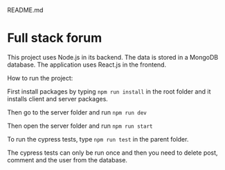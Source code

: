 README.md

# Full stack forum

This project uses Node.js in its backend. The data is stored in a MongoDB database. The application uses React.js in the frontend.

How to run the project:

First install packages by typing `npm run install` in the root folder and it installs client and server packages.

Then go to the server folder and run `npm run dev`

Then open the server folder and run  `npm run start`

To run the cypress tests, type `npm run test` in the parent folder.

The cypress tests can only be run once and then you need to delete post, comment and the user from the database.
